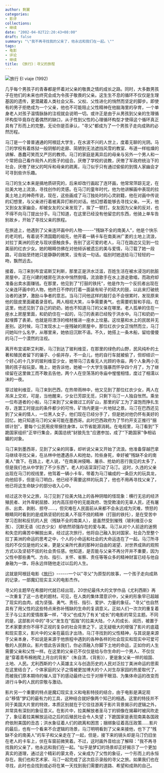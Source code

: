 ```yaml
---
author: 剩翼
categories:
- 影评
collections:
- 继续
date: "2002-04-02T22:20:43+08:00"
draft: false
summary: "\"我不再寻找我的父亲了，他永远和我们在一起。\""
tags:
- 电影
- 评论
- 继续
title: 《旅行》：寻父的旅程
---
```


![旅行 El viaje (1992)](/img/lavoyage/lavoyageboard_1428x1980.jpg)

几乎每个男孩子的青春都是怀着对父亲的敬畏之情的成长之路。同时，大多数男孩子在他们的未来也终究会成为令孩子敬畏的父亲。这生生不息的循环不仅仅是生理基因的遗传，更潜藏着人类社会父系、父权、父性进化的悄然而坚定的脚步。即使有的男子拒绝成为一个父亲，他也不可能阻止父性精神在他脑海里的孕育，一个单身老人对孩子温情脉脉的注视就会说明一切。或许正是由于从男孩到父亲的生理循环构型毕竟存在着偶然的缺口，从子性到父性的心理循环构型才使得这个循环真正具有了形而上的完整。无论你是否承认，"寻父"都成为了一个男孩子走向成熟的必然历程。

马汀是一个普普通通的阿根廷大学生，在水波不兴的人世上，度着无聊的光阴。马汀的学校有着炼狱一般阴郁的走廊、简陋到无法遮挡风雪的教室、布道一样枯燥的讲解、愚蠢可笑而又严厉的教师。马汀的家庭是离异后的母亲与另外一个男人和一个常把自己看作局外人的孩子的组合。厌倦了学校的说教，厌倦了军政府统治下的社会，厌倦了继父的呵斥和母亲的疏离，马汀似乎只有通过偷偷的到情人家幽会才可寻到些许乐趣。

马汀的生父本来是搞地质研究的，后来却改行画起了连环画，他常常萍踪无定，在拉美大地上流浪，寻找创作的灵感。在马汀的童年时代，他为他讲解画中表现的拉美土地上的神奇传说，现在，这些画成了马汀独处时的心灵尉籍，他在对画中传说的幻想里，与父亲进行着被离异打断的对话。他幻想着能够去寻找父亲。一天，他又到女友家幽会，却被女友的父亲发现了，挨了一顿打。女友因为父亲的反对，也不得不向马汀提出分手。马汀知道，在这里已经没有他留恋的东西，他骑上单车告别故乡，开始了寻找父亲的旅程。

在旅途上，他遇到了父亲连环画中的人物------"残缺不全的南美人"，他是个快乐的老司机，有着说不清国籍的祖先，他开着一辆卡车在南美洲广袤的土地上流浪，对拉丁美洲的历史与现状感触良多。告别了这可爱的老人，马汀在路边又见到一位美丽的红衣少女。她的眼睛仿佛在对他倾诉被遗忘的美与爱情，马汀载了她一段路，可自始至终她只是静静的微笑，没有说一句话。临别时她送给马汀轻轻的一吻，飘然远去。

接着，马汀来到布宜诺斯艾利斯，那里正是洪水泛滥，百姓生活在被水浸泡的肮脏房屋中，正在兴建的楼房在洪水中悄然倒塌，流浪歌手在水上游走歌唱，而政府却准备出卖水面赚钱。在那里，他见到了"打鼓的铁托"，他是作为一个反抗者出现在父亲连环画中的人物，他终日不停的打着一面装有轮子的硕大的鼓，以此来打破统治者的迷梦，激励斗争者的意志。当马汀问他这样的敲打会不会很累时，发现原来他的鼓皮里面藏着录音机。两人相视大笑，斗争需要勇气，也需要机智和手段。在这里，他还见到了自己的奶奶，她也不知道马汀的父亲在哪里。老人孤单的住在一座水上房屋里面，和奶奶住在一起的，马汀的表弟已经殁于洪水中。马汀和奶奶一起埋葬了表弟，也就是将漂浮的棺材推进一座水上坟墓。这坟墓和水上的民居并无差别。这时候，马汀发现水上一座残破的房屋中，那位红衣少女正悄然而立，马汀问她叫什么名字，从哪里来，她依旧沉默不语。不久，她搭上一条木船，留给傻傻的马汀一个漠然的注视。

离开布宜诺斯艾利斯，马汀到达了玻利维亚，在那里的绿色的山野，民风纯朴的土著和殖民者留下的骗子、小偷并存，不一会儿，他的自行车就被偷了，但却结识一个好心的十几岁的玻利维亚少女，她带马汀去看无人光顾的寺庙，两个人象两小无猜的孩子般玩耍。晚上，她告诉他，她被一个大学生强暴而怀孕四个月了，为了继续留在这里做工而不敢去告他，两个人在空荡荡的寺庙中惺惺相惜，度过了相濡以沫的一夜。

穿过玻利维亚，马汀来到巴西，在热带雨林中，他又见到了那位红衣少女，两人在吊床上交欢，可是，当他醒来，少女已芳踪无觅，只剩下马汀一人独自怅然。乘坐一位布道者的小船，马汀来到了父亲做过工的矿山，那里的矿工为了温饱而挣扎生存，连罢工时提出的条件都少的可怜，矿场内更是一片地狱之景。马汀在巴西还见到了父亲的情人，一位黑人女子，他们现在已经分手了，但是她对他仍怀有美好的回忆，她只知道马汀的父亲可能在墨西哥。此时巴西政府为了节约开支正推行"捆绑计划"，要每个公民用皮带捆住身体，以节省能源消耗。在电视里，马汀看到"下跪国家组织"正举行集会，美国总统"豺狼先生"应邀参加，成了"下跪国家"争相谄媚的对象。

马汀来到墨西哥，见到了父亲的同事，却听说父亲又开始了流浪。他准备穿越巴拿马继续寻找父亲，在丛林中他遭遇杀人和抢劫，险些身死，幸好被"残缺不全的南美人"救下。在路上，老人说，"在南美洲侵略、屠杀、抢劫的恶行我见的太多了，但是我们也从中学到了不少东西"。老人的话深深打动了马汀。这时，久违的父亲出现在马汀的视线里，他驾着一辆小卡车，带着为马汀编成的一条巨大的玩具龙，向他招手，但是马汀明白，他已经不需要这样的玩具了，他也不用再寻找父亲了，他已将这生命缺少的部分收入心中。

经过这次寻父之旅，马汀见到了拉美大陆上的各种阴暗的怪现象：横行无忌的经济殖民者、对外卑躬屈膝、对内高压掠夺的无能政府、饱受欺凌的无辜人民，还有屠杀、出卖、剥削、掠夺......，但灾难在人民面前从来都不会永远成为灾难，愤怒的眼睛同时看到的是成熟坚韧的拉美人不屈不挠的精神（打鼓的铁托），是在受苦中学习忍耐和反抗的人民（残缺不全的南美人），是虽然受到摧残（玻利维亚小女孩）、沉默无语（红衣少女）却依然顽强存在的爱与美。马汀从对个人前途的迷惘和失恋的痛苦中解脱出来，经过这次旅行，他将自己融入到对国家、社会乃至整个拉丁美洲的命运的思考之中，个人的小命运和社会的大命运连在了一起。马汀所寻找的不仅仅是他的父亲，更是父亲所代表的那种对自由的渴望、对世界成熟的观照方式以及坚韧不拔的社会责任感。他知道，是否能与父亲不再分开并不重要，因为父性中那些勇气、方向、指引、关怀、省察、责任等等众多的精神财富已经与他自身融为一体，将永远伴随他走过以后的人生。

这就是阿根廷电影《[旅行](https://movie.douban.com/subject/1417911/)》------一个以"寻父"为原型的故事，一个孩子走向成熟的记录，一部魔幻现实主义的电影杰作。

寻父的主题早在希腊时代就已经出现，20世纪最伟大的文学作品《尤利西斯》再一次重复了这一古老的题材。可见，在人类的集体潜意识中，父亲的形象早已超越了现实的血肉，成为坚强、勇气、责任、指引、爱护、力量的象征。"寻父"也自然具有了用父性的这些特点来弥补残缺的生命的复调意义。正如人们一次次的重复着王子与公主的爱情故事一样，"寻父"也成为了有关"成长"的电影的常见主题。不同的是，这部影片中的"寻父"发生在"孤独"的拉美大陆，个人的成长、阅历，被置于艺术家要求你不得不正视的复杂的社会背景之下，这无疑极大的增强了影片的底蕴和现实意义，影片中的父亲在最后才出场，马汀寻找到的父性精神，与其说是来源于父亲本身，不如说是来源于他旅程中遇到的各种各样的社会现实和现实中可爱可敬的人民群众。影片借此告诉我们，你必须融入你脚下土地的命运，正如你的人生需要父亲和父性一样。在这里的父亲已不仅仅是给与你生命的一个男人、不仅仅是"穿着青布棉袍爬上月台的背影"（朱自清，《背影》），更是象父亲一样的祖国、土地、人民。尤利西斯的个人英雄主义与创造历史的人民对泛拉丁美洲命运的思索在这里结合了，个体家庭的父子之情被更加博大的个人对生存家园的热爱取代了，而被我们原本期待的催人泪下的感动最终让位于对擦干眼泪、为集体命运的改变而进行斗争的人民的崇敬与激动。

影片另一个重要的特点是魔幻现实主义和电影特技的结合，由于电影是满足观众"移情"梦幻的最有力的工具，这种结合就好像两个知己的相遇。这里的特技并不同于美国大片里的特效，本质区别就在于它往往游离于影片背景揭示的逻辑之外，并常具有深刻的象征意义。在影片中，拉美解放者圣马丁的铜像在揭幕时被风吹走了，象征着拉美解放运动之后的后殖民社会令人失望；下跪国家是表现南美各国政府依附美国的丑态；洪水象征着人们的疏离和困苦；捆绑象征着高压政策......影片的最后，也有一个看来不合逻辑的场景，马汀明明看到了父亲来接他，也下了"残缺不全的南美人"的车子和父亲走在了一起，但是，接下来的镜头却是马汀仍旧坐在老人的卡车上，伏在车窗前微笑着。不过，这时画外音给出了解释："我不再寻找我的父亲了，他永远和我们在一起。"似乎是梦幻的场景却正好揭示了一个更加真实的道理，通过这个精彩的蒙太奇，父亲成为了父性的象征，一个形而上的永恒存在。我们也和艺术家、马汀一起完成了这次启示录般的寻父之旅。如果我们也在寻找，此时也会找到或必将在某一天找到我们需要的道路、希望和成熟的自己。